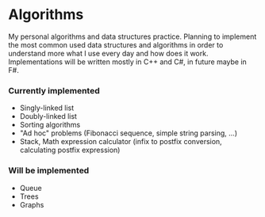 # Algorithms

My personal algorithms and data structures practice. Planning to implement the most common used data structures and algorithms in order to understand more what I use every day and how does it work. Implementations will be written mostly in C++ and C#, in future maybe in F#. 

### Currently implemented
* Singly-linked list
* Doubly-linked list
* Sorting algorithms
* "Ad hoc" problems (Fibonacci sequence, simple string parsing, ...)
* Stack, Math expression calculator (infix to postfix conversion, calculating postfix expression)

### Will be implemented
* Queue
* Trees
* Graphs
